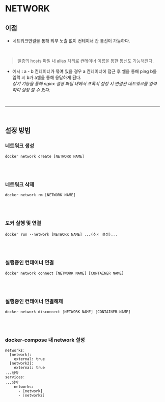 # **NETWORK**

## **이점**
- 네트워크연결을 통해 외부 노출 없이 컨테이너 간 통신이 가능하다.

<br>

> 일종의 hosts 파일 내 alias 처리로 컨테이너 이름을 통한 통신도 가능해진다.
- 예시 : a - b 컨테이너가 묶여 있을 경우 a 컨테이너에 접근 후 쉘을 통해 ping b를 입력 시 b가 a쉘을 통해 응답하게 된다. <br>
*상기 기능을 통해 nginx 설정 파일 내에서 프록시 설정 시 연결된 네트워크를 입력하여 설정 할 수 있다.*

<br><hr><br>

## **설정 방법**

### 네트워크 생성
`docker network create [NETWORK NAME]`

<br><br>

### 네트워크 삭제
`docker network rm [NETWORK NAME]`

<br><br>



### 도커 실행 및 연결
`docker run --network [NETWORK NAME] ...(추가 설정)...`

<br><br>


### 실행중인 컨테이너 연결
`docker network connect [NETWORK NAME] [CONTAINER NAME]`

<br><br>


### 실행중인 컨테이너 연결해제
`docker network disconnect [NETWORK NAME] [CONTAINER NAME]`

<br><br>


### docker-compose 내 network 설정 
```docker
networks:
  [network]:
    external: true
  [network2]:
    external: true
...생략
services:
...생략
    networks:
      - [network]
      - [network2]

```